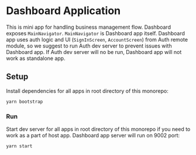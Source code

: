# Dashboard Application

This is mini app for handling business management flow. Dashboard exposes `MainNavigator`. `MainNavigator` is Dashboard app itself. Dashboard app uses auth logic and UI (`SignInScreen`, `AccountScreen`) from Auth remote module, so we suggest to run Auth dev server to prevent issues with Dashboard app. If Auth dev server will no be run, Dashboard app will not work as standalone app.

## Setup

Install dependencies for all apps in root directory of this monorepo:

```
yarn bootstrap
```

### Run

Start dev server for all apps in root directory of this monorepo if you need to work as a part of host app. Dashboard app server will run on 9002 port:

```
yarn start
```
